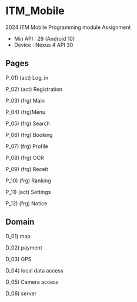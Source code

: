 # ITM_Mobile
2024 ITM Mobile Programming module Assignment

- Min API  : 29 (Android 10)
- Device   : Nexus 4 API 30


## Pages

P_01) (act) Log_in

P_02) (act) Registration

P_03) (frg) Main

P_04) (frg)Menu

P_05) (frg) Search

P_06) (frg) Booking

P_07) (frg) Profile

P_08) (frg) OCR

P_09) (frg) Receit

P_10) (frg) Ranking

P_11) (act) Settings

P_12) (frg) Notice


## Domain

D_01) map

D_02) payment

D_03) GPS

D_04) local data access

D_05) Camera access

D_06) server


